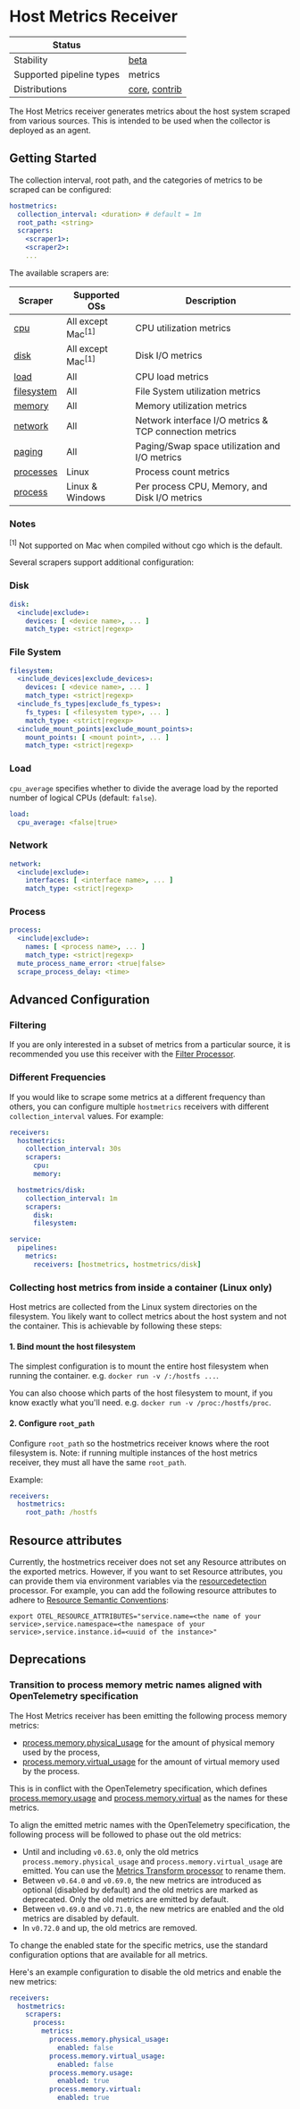 # Host Metrics Receiver

| Status                   |                   |
| ------------------------ | ----------------- |
| Stability                | [beta]            |
| Supported pipeline types | metrics           |
| Distributions            | [core], [contrib] |

The Host Metrics receiver generates metrics about the host system scraped
from various sources. This is intended to be used when the collector is
deployed as an agent.

## Getting Started

The collection interval, root path, and the categories of metrics to be scraped can be
configured:

```yaml
hostmetrics:
  collection_interval: <duration> # default = 1m
  root_path: <string>
  scrapers:
    <scraper1>:
    <scraper2>:
    ...
```

The available scrapers are:

| Scraper      | Supported OSs                | Description                                            |
| ------------ | ---------------------------- | ------------------------------------------------------ |
| [cpu]        | All except Mac<sup>[1]</sup> | CPU utilization metrics                                |
| [disk]       | All except Mac<sup>[1]</sup> | Disk I/O metrics                                       |
| [load]       | All                          | CPU load metrics                                       |
| [filesystem] | All                          | File System utilization metrics                        |
| [memory]     | All                          | Memory utilization metrics                             |
| [network]    | All                          | Network interface I/O metrics & TCP connection metrics |
| [paging]     | All                          | Paging/Swap space utilization and I/O metrics          |
| [processes]  | Linux                        | Process count metrics                                  |
| [process]    | Linux & Windows              | Per process CPU, Memory, and Disk I/O metrics          |

[cpu]: ./internal/scraper/cpuscraper/documentation.md
[disk]: ./internal/scraper/diskscraper/documentation.md
[filesystem]: ./internal/scraper/filesystemscraper/documentation.md
[load]: ./internal/scraper/loadscraper/documentation.md
[memory]: ./internal/scraper/memoryscraper/documentation.md
[network]: ./internal/scraper/networkscraper/documentation.md
[paging]: ./internal/scraper/pagingscraper/documentation.md
[processes]: ./internal/scraper/processesscraper/documentation.md
[process]: ./internal/scraper/processscraper/documentation.md

### Notes

<sup>[1]</sup> Not supported on Mac when compiled without cgo which is the default.

Several scrapers support additional configuration:

### Disk

```yaml
disk:
  <include|exclude>:
    devices: [ <device name>, ... ]
    match_type: <strict|regexp>
```

### File System

```yaml
filesystem:
  <include_devices|exclude_devices>:
    devices: [ <device name>, ... ]
    match_type: <strict|regexp>
  <include_fs_types|exclude_fs_types>:
    fs_types: [ <filesystem type>, ... ]
    match_type: <strict|regexp>
  <include_mount_points|exclude_mount_points>:
    mount_points: [ <mount point>, ... ]
    match_type: <strict|regexp>
```

### Load

`cpu_average` specifies whether to divide the average load by the reported number of logical CPUs (default: `false`).

```yaml
load:
  cpu_average: <false|true>
```

### Network

```yaml
network:
  <include|exclude>:
    interfaces: [ <interface name>, ... ]
    match_type: <strict|regexp>
```

### Process

```yaml
process:
  <include|exclude>:
    names: [ <process name>, ... ]
    match_type: <strict|regexp>
  mute_process_name_error: <true|false>
  scrape_process_delay: <time>
```

## Advanced Configuration

### Filtering

If you are only interested in a subset of metrics from a particular source,
it is recommended you use this receiver with the
[Filter Processor](../../processor/filterprocessor).

### Different Frequencies

If you would like to scrape some metrics at a different frequency than others,
you can configure multiple `hostmetrics` receivers with different
`collection_interval` values. For example:

```yaml
receivers:
  hostmetrics:
    collection_interval: 30s
    scrapers:
      cpu:
      memory:

  hostmetrics/disk:
    collection_interval: 1m
    scrapers:
      disk:
      filesystem:

service:
  pipelines:
    metrics:
      receivers: [hostmetrics, hostmetrics/disk]
```

### Collecting host metrics from inside a container (Linux only)

Host metrics are collected from the Linux system directories on the filesystem.
You likely want to collect metrics about the host system and not the container.
This is achievable by following these steps: 

#### 1. Bind mount the host filesystem

The simplest configuration is to mount the entire host filesystem when running 
the container. e.g. `docker run -v /:/hostfs ...`.

You can also choose which parts of the host filesystem to mount, if you know 
exactly what you'll need. e.g. `docker run -v /proc:/hostfs/proc`.

#### 2. Configure `root_path`

Configure `root_path` so the hostmetrics receiver knows where the root filesystem is.
Note: if running multiple instances of the host metrics receiver, they must all have
the same `root_path`.

Example:
```yaml
receivers:
  hostmetrics:
    root_path: /hostfs
```

## Resource attributes

Currently, the hostmetrics receiver does not set any Resource attributes on the exported metrics. However, if you want to set Resource attributes, you can provide them via environment variables via the [resourcedetection](https://github.com/ydessouky/enms-OTel-collector/tree/main/processor/resourcedetectionprocessor#environment-variable) processor. For example, you can add the following resource attributes to adhere to [Resource Semantic Conventions](https://opentelemetry.io/docs/reference/specification/resource/semantic_conventions/):

```
export OTEL_RESOURCE_ATTRIBUTES="service.name=<the name of your service>,service.namespace=<the namespace of your service>,service.instance.id=<uuid of the instance>"
```

## Deprecations

### Transition to process memory metric names aligned with OpenTelemetry specification

The Host Metrics receiver has been emitting the following process memory metrics:

- [process.memory.physical_usage] for the amount of physical memory used by the process,
- [process.memory.virtual_usage] for the amount of virtual memory used by the process.

This is in conflict with the OpenTelemetry specification,
which defines [process.memory.usage] and [process.memory.virtual] as the names for these metrics.

To align the emitted metric names with the OpenTelemetry specification,
the following process will be followed to phase out the old metrics:

- Until and including `v0.63.0`, only the old metrics `process.memory.physical_usage` and `process.memory.virtual_usage` are emitted.
  You can use the [Metrics Transform processor][metricstransformprocessor_docs] to rename them.
- Between `v0.64.0` and `v0.69.0`, the new metrics are introduced as optional (disabled by default) and the old metrics are marked as deprecated.
  Only the old metrics are emitted by default.
- Between `v0.69.0` and `v0.71.0`, the new metrics are enabled and the old metrics are disabled by default.
- In `v0.72.0` and up, the old metrics are removed.

To change the enabled state for the specific metrics, use the standard configuration options that are available for all metrics.

Here's an example configuration to disable the old metrics and enable the new metrics:

```yaml
receivers:
  hostmetrics:
    scrapers:
      process:
        metrics:
          process.memory.physical_usage:
            enabled: false
          process.memory.virtual_usage:
            enabled: false
          process.memory.usage:
            enabled: true
          process.memory.virtual:
            enabled: true
```

[beta]: https://github.com/open-telemetry/opentelemetry-collector#beta
[contrib]: https://github.com/open-telemetry/opentelemetry-collector-releases/tree/main/distributions/otelcol-contrib
[core]: https://github.com/open-telemetry/opentelemetry-collector-releases/tree/main/distributions/otelcol
[process.memory.physical_usage]: https://github.com/ydessouky/enms-OTel-collector/blob/v0.63.0/receiver/hostmetricsreceiver/internal/scraper/processscraper/metadata.yaml#L61
[process.memory.virtual_usage]: https://github.com/ydessouky/enms-OTel-collector/blob/v0.63.0/receiver/hostmetricsreceiver/internal/scraper/processscraper/metadata.yaml#L70
[process.memory.usage]: https://github.com/open-telemetry/opentelemetry-specification/blob/v1.14.0/specification/metrics/semantic_conventions/process-metrics.md?plain=1#L38
[process.memory.virtual]: https://github.com/open-telemetry/opentelemetry-specification/blob/v1.14.0/specification/metrics/semantic_conventions/process-metrics.md?plain=1#L39
[metricstransformprocessor_docs]: https://github.com/ydessouky/enms-OTel-collector/blob/v0.63.0/processor/metricstransformprocessor/README.md
